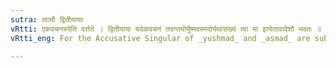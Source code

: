```yaml
---
sutra: त्वामौ द्वितीयायाः
vRtti: एकवचनस्येति वर्त्तते । द्वितीयाया यदेकवचनं तदन्तयोर्युष्मदस्मदोर्यथासंख्यं त्वा मा इत्येतावादेशौ भवतः ॥
vRtti_eng: For the Accusative Singular of _yushmad_ and _asmad_ are substituted त्वा and मा respectively, under the same circumstances.

---
```

